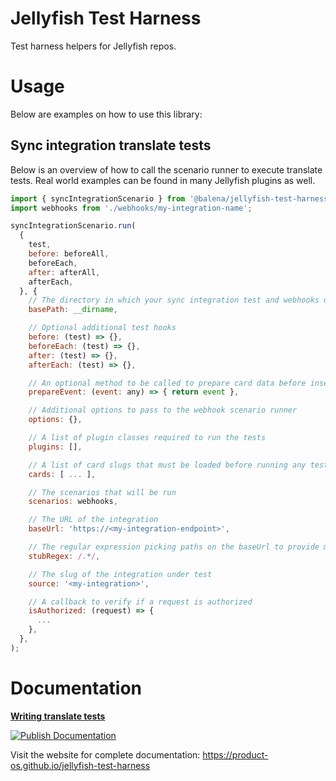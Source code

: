 # Jellyfish Test Harness

Test harness helpers for Jellyfish repos.

# Usage

Below are examples on how to use this library:

## Sync integration translate tests

Below is an overview of how to call the scenario runner to execute translate tests.
Real world examples can be found in many Jellyfish plugins as well.

```js
import { syncIntegrationScenario } from '@balena/jellyfish-test-harness';
import webhooks from './webhooks/my-integration-name';

syncIntegrationScenario.run(
  {
    test,
    before: beforeAll,
    beforeEach,
    after: afterAll,
    afterEach,
  }, {
    // The directory in which your sync integration test and webhooks directory are located
    basePath: __dirname,

    // Optional additional test hooks
    before: (test) => {},
    beforeEach: (test) => {},
    after: (test) => {},
    afterEach: (test) => {},

    // An optional method to be called to prepare card data before inserting it
    prepareEvent: (event: any) => { return event },

    // Additional options to pass to the webhook scenario runner
    options: {},

    // A list of plugin classes required to run the tests
    plugins: [],

    // A list of card slugs that must be loaded before running any tests
    cards: [ ... ],

    // The scenarios that will be run
    scenarios: webhooks,

    // The URL of the integration
    baseUrl: 'https://<my-integration-endpoint>',

    // The regular expression picking paths on the baseUrl to provide mock responses to
    stubRegex: /.*/,

    // The slug of the integration under test
    source: '<my-integration>',

    // A callback to verify if a request is authorized
    isAuthorized: (request) => {
      ...
    },
  },
);
```

# Documentation

[**Writing translate tests**](https://github.com/product-os/jellyfish-test-harness/blob/master/doc/writing-translate-tests.markdown)

[![Publish Documentation](https://github.com/product-os/jellyfish-test-harness/actions/workflows/publish-docs.yml/badge.svg)](https://github.com/product-os/jellyfish-test-harness/actions/workflows/publish-docs.yml)

Visit the website for complete documentation: https://product-os.github.io/jellyfish-test-harness

